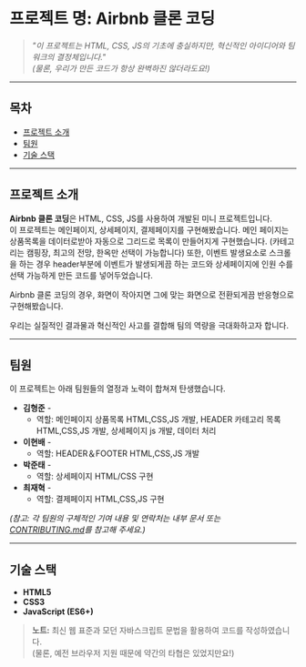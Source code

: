 # 프로젝트 명: **Airbnb 클론 코딩**

> _"이 프로젝트는 HTML, CSS, JS의 기초에 충실하지만, 혁신적인 아이디어와 팀워크의 결정체입니다."_  
> *(물론, 우리가 만든 코드가 항상 완벽하진 않더라도요!)*

---

## 목차
- [프로젝트 소개](#프로젝트-소개)
- [팀원](#팀원)
- [기술 스택](#기술-스택)

---

## 프로젝트 소개
**Airbnb 클론 코딩**은 HTML, CSS, JS를 사용하여 개발된 미니 프로젝트입니다.  
이 프로젝트는 메인페이지, 상세페이지, 결제페이지를 구현해봤습니다.
메인 페이지는 상품목록을 데이터로받아 자동으로 그리드로 목록이 만들어지게 구현했습니다. (카테고리는 캠핑장, 최고의 전망, 한옥만 선택이 가능합니다)
또한, 이벤트 발생요소로 스크롤을 하는 경우 header부분에 이벤트가 발생되게끔 하는 코드와 상세페이지에 인원 수를 선택 가능하게 만든 코드를 넣어두었습니다.

Airbnb 클론 코딩의 경우, 화면이 작아지면 그에 맞는 화면으로 전환되게끔 반응형으로 구현해봤습니다.  

우리는 실질적인 결과물과 혁신적인 사고를 결합해 팀의 역량을 극대화하고자 합니다.

---

## 팀원
이 프로젝트는 아래 팀원들의 열정과 노력이 합쳐져 탄생했습니다.

- **김형준** - 
  - 역할: 메인페이지 상품목록 HTML,CSS,JS 개발, HEADER 카테고리 목록 HTML,CSS,JS 개발, 상세페이지 js 개발, 데이터 처리
- **이현배** - 
  - 역할: HEADER＆FOOTER HTML,CSS,JS 개발
- **박준태** - 
  - 역할: 상세페이지 HTML/CSS 구현
- **최재혁** - 
  - 역할: 결제페이지 HTML,CSS,JS 구현

_(참고: 각 팀원의 구체적인 기여 내용 및 연락처는 내부 문서 또는 [CONTRIBUTING.md](CONTRIBUTING.md)를 참고해 주세요.)_

---

## 기술 스택
- **HTML5**
- **CSS3**
- **JavaScript (ES6+)**

> **노트:** 최신 웹 표준과 모던 자바스크립트 문법을 활용하여 코드를 작성하였습니다.  
> (물론, 예전 브라우저 지원 때문에 약간의 타협은 있었지만요!)

